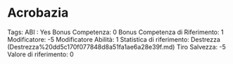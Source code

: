 # Acrobazia

Tags: ABI
: Yes
Bonus Competenza: 0
Bonus Competenza di Riferimento: 1
Modificatore: -5
Modificatore  Abilità: 1
Statistica di riferimento: Destrezza (Destrezza%20dd5c170f077848d8a51fa1ae6a28e39f.md)
Tiro Salvezza: -5
Valore di riferimento: 0